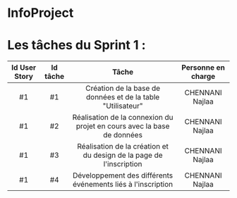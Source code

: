 # InfoProject

# Les tâches du Sprint 1 :

| Id User Story |      Id tâche      |  Tâche |  Personne en charge |
|:--:|:----------------------------------------------------------------------------:|:-:|:-:|
| #1 | #1 | Création de la base de données et de la table "Utilisateur" | CHENNANI Najlaa |
| #1 | #2 | Réalisation de la connexion du projet en cours avec la base de données | CHENNANI Najlaa |
| #1 | #3 | Réalisation de la création et du design de la page de l'inscription | CHENNANI Najlaa |
| #1 | #4 | Développement des différents événements liés à l'inscription | CHENNANI Najlaa |



